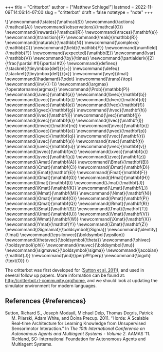 +++
title = "Critterbot"
author = ["Matthew Schlegel"]
lastmod = 2022-11-09T14:06:14-07:00
slug = "critterbot"
draft = false
notetype = "note"
+++

\\( \newcommand{\states}{\mathcal{S}}
\newcommand{\actions}{\mathcal{A}}
\newcommand{\observations}{\mathcal{O}}
\newcommand{\rewards}{\mathcal{R}}
\newcommand{\traces}{\mathbf{e}}
\newcommand{\transition}{P}
\newcommand{\reals}{\mathbb{R}}
\newcommand{\naturals}{\mathbb{N}}
\newcommand{\complexs}{\mathbb{C}}
\newcommand{\field}{\mathbb{F}}
\newcommand{\numfield}{\mathbb{F}}
\newcommand{\expected}{\mathbb{E}}
\newcommand{\var}{\mathbb{V}}
\newcommand{\by}{\times}
\newcommand{\partialderiv}[2]{\frac{\partial #1}{\partial #2}}
\newcommand{\defineq}{\stackrel{{\tiny\mbox{def}}}{=}}
\newcommand{\defeq}{\stackrel{{\tiny\mbox{def}}}{=}}
\newcommand{\eye}{\Imat}
\newcommand{\hadamard}{\odot}
\newcommand{\trans}{\top}
\newcommand{\inv}{{-1}}
\newcommand{\argmax}{\operatorname{argmax}}
\newcommand{\Prob}{\mathbb{P}}
\newcommand{\avec}{\mathbf{a}}
\newcommand{\bvec}{\mathbf{b}}
\newcommand{\cvec}{\mathbf{c}}
\newcommand{\dvec}{\mathbf{d}}
\newcommand{\evec}{\mathbf{e}}
\newcommand{\fvec}{\mathbf{f}}
\newcommand{\gvec}{\mathbf{g}}
\newcommand{\hvec}{\mathbf{h}}
\newcommand{\ivec}{\mathbf{i}}
\newcommand{\jvec}{\mathbf{j}}
\newcommand{\kvec}{\mathbf{k}}
\newcommand{\lvec}{\mathbf{l}}
\newcommand{\mvec}{\mathbf{m}}
\newcommand{\nvec}{\mathbf{n}}
\newcommand{\ovec}{\mathbf{o}}
\newcommand{\pvec}{\mathbf{p}}
\newcommand{\qvec}{\mathbf{q}}
\newcommand{\rvec}{\mathbf{r}}
\newcommand{\svec}{\mathbf{s}}
\newcommand{\tvec}{\mathbf{t}}
\newcommand{\uvec}{\mathbf{u}}
\newcommand{\vvec}{\mathbf{v}}
\newcommand{\wvec}{\mathbf{w}}
\newcommand{\xvec}{\mathbf{x}}
\newcommand{\yvec}{\mathbf{y}}
\newcommand{\zvec}{\mathbf{z}}
\newcommand{\Amat}{\mathbf{A}}
\newcommand{\Bmat}{\mathbf{B}}
\newcommand{\Cmat}{\mathbf{C}}
\newcommand{\Dmat}{\mathbf{D}}
\newcommand{\Emat}{\mathbf{E}}
\newcommand{\Fmat}{\mathbf{F}}
\newcommand{\Gmat}{\mathbf{G}}
\newcommand{\Hmat}{\mathbf{H}}
\newcommand{\Imat}{\mathbf{I}}
\newcommand{\Jmat}{\mathbf{J}}
\newcommand{\Kmat}{\mathbf{K}}
\newcommand{\Lmat}{\mathbf{L}}
\newcommand{\Mmat}{\mathbf{M}}
\newcommand{\Nmat}{\mathbf{N}}
\newcommand{\Omat}{\mathbf{O}}
\newcommand{\Pmat}{\mathbf{P}}
\newcommand{\Qmat}{\mathbf{Q}}
\newcommand{\Rmat}{\mathbf{R}}
\newcommand{\Smat}{\mathbf{S}}
\newcommand{\Tmat}{\mathbf{T}}
\newcommand{\Umat}{\mathbf{U}}
\newcommand{\Vmat}{\mathbf{V}}
\newcommand{\Wmat}{\mathbf{W}}
\newcommand{\Xmat}{\mathbf{X}}
\newcommand{\Ymat}{\mathbf{Y}}
\newcommand{\Zmat}{\mathbf{Z}}
\newcommand{\Sigmamat}{\boldsymbol{\Sigma}}
\newcommand{\identity}{\Imat}
\newcommand{\epsilonvec}{\boldsymbol{\epsilon}}
\newcommand{\thetavec}{\boldsymbol{\theta}}
\newcommand{\phivec}{\boldsymbol{\phi}}
\newcommand{\muvec}{\boldsymbol{\mu}}
\newcommand{\sigmavec}{\boldsymbol{\sigma}}
\newcommand{\jacobian}{\mathbf{J}}
\newcommand{\ind}{\perp\!\!\!\!\perp}
\newcommand{\bigoh}{\text{O}}
\\)

The critterbot was first developed for (<a href="#citeproc_bib_item_1">Sutton et al. 2011</a>), and used in several follow up papers. More information can be found at: <http://critterbot.rl-community.org/home>, and we should look at updating the simulator environment for modern languages.


## References {#references}



<style>.csl-entry{text-indent: -1.5em; margin-left: 1.5em;}</style><div class="csl-bib-body">
  <div class="csl-entry"><a id="citeproc_bib_item_1"></a>Sutton, Richard S., Joseph Modayil, Michael Delp, Thomas Degris, Patrick M. Pilarski, Adam White, and Doina Precup. 2011. “Horde: A Scalable Real-time Architecture for Learning Knowledge from Unsupervised Sensorimotor Interaction.” In <i>The 10th International Conference on Autonomous Agents and Multiagent Systems - Volume 2</i>. AAMAS ’11. Richland, SC: International Foundation for Autonomous Agents and Multiagent Systems.</div>
</div>

